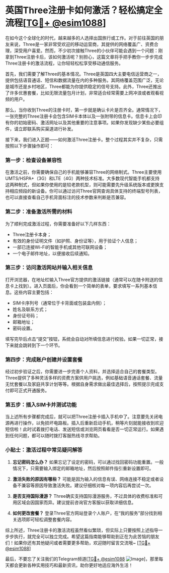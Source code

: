 # 英国Three注册卡如何激活？轻松搞定全流程[[TG💪+ @esim1088](https://t.me/s/esim1088)]

在如今这个全球化的时代，越来越多的人选择出国旅行或工作。对于前往英国的朋友来说，Three是一家非常受欢迎的移动运营商，其提供的网络覆盖广、资费合理，深受用户喜爱。然而，不少初次接触Three的小伙伴可能会遇到一个问题：刚拿到Three注册卡后，该如何激活呢？别担心，这篇文章将手把手教你一步步完成Three注册卡的激活流程，让你轻轻松松享受移动通信服务。

首先，我们需要了解Three的基本情况。Three是英国四大主要电信运营商之一，提供包括语音通话、短信和数据流量在内的多种服务。其网络覆盖范围广泛，无论是城市还是乡村地区，Three都能为你提供稳定的信号支持。此外，Three还推出了许多优惠套餐，比如无限流量包月计划，非常适合经常需要上网冲浪或者观看视频的用户。

那么，当你收到Three的注册卡时，第一步就是确认卡片是否齐全。通常情况下，一张完整的Three注册卡会包含SIM卡本体以及一张附带的信息卡。信息卡上会印有你的初始密码、激活网址以及其他重要的注意事项。如果你发现缺少某些必要组件，请立即联系购买渠道进行补发。

接下来，我们进入正题——如何激活Three注册卡。整个过程其实并不复杂，只需按照以下步骤操作即可：

### 第一步：检查设备兼容性

在激活之前，你需要确保自己的手机能够兼容Three的网络制式。Three主要使用UMTS/HSPA+（3G）和LTE（4G）两种技术标准。大多数现代智能手机都支持这两种制式，但如果你使用的是较老款机型，则可能需要先升级系统版本或更换支持相应频段的新设备。你可以通过访问Three官网查询具体支持的终端型号列表，也可以直接查看自己手机背面标注的技术参数来判断是否兼容。

### 第二步：准备激活所需的材料

为了顺利完成激活过程，你需要准备好以下几样东西：
- Three注册卡本身；
- 有效的身份证明文件（如护照、身份证等），用于验证个人信息；
- 一部已连接Wi-Fi的智能手机或其他可联网设备；
- 一个电子邮件地址，以便接收后续通知。

### 第三步：访问激活网站并输入相关信息

打开浏览器，在地址栏输入Three官方提供的激活链接（通常可以在随卡附送的信息卡上找到）。进入页面后，你会看到一个简单的表单，要求填写一系列基本信息。这些内容主要包括：
- SIM卡序列号（通常位于卡背面或包装盒内侧）；
- 姓名及联系方式；
- 身份证号码；
- 邮箱地址；
- 密码设置。

填写完毕后点击“提交”按钮，系统会自动对所填信息进行校验。如果一切正常，接下来就会跳转到下一个环节。

### 第四步：完成账户创建并设置套餐

经过初步验证之后，你需要进一步完善个人资料，并选择适合自己的套餐类型。Three提供了多种灵活多样的资费方案供用户挑选，例如基础语音通话套餐、流量无忧套餐以及家庭共享计划等等。根据自身需求做出最佳选择后，按照提示完成支付即可正式开通服务。

### 第五步：插入SIM卡并测试功能

当上述所有步骤都完成后，就可以把Three注册卡插入手机中了。注意要先关闭电源再进行操作，以免损坏电路板。插入后重新启动手机，稍等片刻就能接收到欢迎短信啦！此时试着拨打电话、发送短信或浏览网页看看是否一切正常运行。如果遇到任何问题，都可以随时拨打客服热线寻求帮助。

### 小贴士：激活过程中常见疑问解答

1. **忘记密码怎么办？**
   如果忘记了设定的密码，可以通过找回密码功能重置。一般情况下，只需要输入绑定的邮箱地址，然后按照邮件指引重新设置即可。

2. **激活失败的原因有哪些？**
   可能是因为输入的信息有误、网络连接不稳定或者设备不兼容等原因导致激活失败。建议仔细核对每一项内容后再尝试一次。

3. **是否支持国际漫游？**
   Three确实支持国际漫游服务，不过具体的收费标准和可用区域会因国家而异。建议提前咨询官方客服以获取详细信息。

4. **如何更改套餐？**
   登录Three官方网站登录个人账户，在“我的服务”部分找到相关选项即可轻松调整套餐内容。

综上所述，Three注册卡的激活流程虽然看似繁琐，但实际上只要按照上述指导一步步执行，就完全可以独立完成。希望这篇指南能够帮助到正在为此苦恼的朋友们！如果你还有其他疑问或者需要更多帮助，欢迎随时留言交流哦~ [[TG💪+ @esim1088](https://t.me/s/esim1088)]

最后，不要忘了关注我们的Telegram频道[[TG💪+ @esim1088](https://t.me/s/esim1088) ![Image](https://i.postimg.cc/4NQfJmqS/Snipaste-2025-05-13-00-14-12.png)]，那里每天都会更新各种实用技巧和最新资讯，助你更好地适应海外生活！